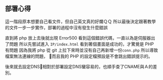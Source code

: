 ## 部署心得

這一階段原本想要自己看文件，但自己英文真的好爛ＱＱ
所以最後決定跟著教學的文件一步一步實作，部署的過程中沒有發生什麼錯誤

直到將 php 放上去後就出現 Error500
看到這個錯誤代碼，一直以為是伺服器出了問題
所以先嘗試進入 `IP/index.html` 看到著個畫面是成功的，才驚覺是 PHP 有問題
因為我將 php 從 git 上拉下來時並沒有自己再新增一份`conn.php` 所以導致檔案無法連線的問題，
而且我的 PHP 的設定檔預設是不會跳出錯誤提示的。

後來就去設定DNS相對於部署設定DNS蠻容易的，也順手查了CNAME與Ａ的差別。
